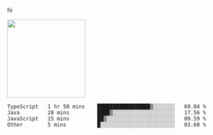 hi

<img height="180em" src="https://github-readme-stats.vercel.app/api?username=AProductiveNerd&show_icons=true&hide_border=true&&count_private=true&include_all_commits=true" />

<!--START_SECTION:waka-->
```text
TypeScript   1 hr 50 mins    █████████████████▒░░░░░░░   69.04 % 
Java         28 mins         ████▒░░░░░░░░░░░░░░░░░░░░   17.56 % 
JavaScript   15 mins         ██▒░░░░░░░░░░░░░░░░░░░░░░   09.59 % 
Other        5 mins          █░░░░░░░░░░░░░░░░░░░░░░░░   03.60 % 
```
<!--END_SECTION:waka-->
